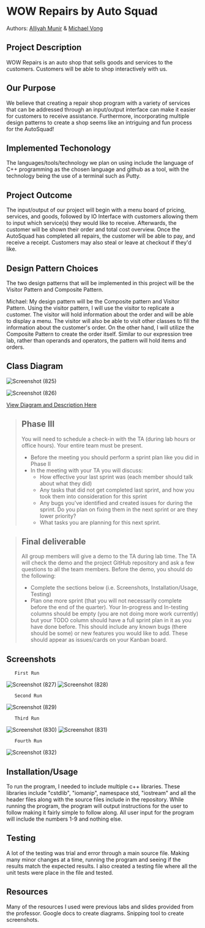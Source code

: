 # WOW Repairs by Auto Squad
Authors: [Alliyah Munir](https://github.com/AlliyahMunir) &  [Michael Vong](https://github.com/michaelvong)

## Project Description 
WOW Repairs is an auto shop that sells goods and services to the customers. Customers will be able to shop interactively with us.
## Our Purpose
We believe that creating a repair shop program with a variety of services that can be addressed through an input/output interface can make it easier for customers to receive assistance. Furthermore, incorporating multiple design patterns to create a shop seems like an intriguing and fun process for the AutoSquad! 

## Implemented Techonology
The languages/tools/technology we plan on using include the language of C++ programming as the chosen language and github as a tool, with the technology being the use of a terminal such as Putty. 

## Project Outcome
The input/output of our project will begin with a menu board of pricing, services, and goods, followed by IO Interface with customers allowing them to input which service(s) they would like to receive. Afterwards, the customer will be shown their order and total cost overview. Once the AutoSquad has completed all repairs, the customer will be able to pay, and receive a receipt. Customers may also steal or leave at checkout if they'd like. 

## Design Pattern Choices
The two design patterns that will be implemented in this project will be the Visitor Pattern and Composite Pattern.

Michael: My design pattern will be the Composite pattern and Visitor Pattern. Using the visitor pattern, I will use the visitor to replicate a customer. The visitor will hold information about the order and will be able to display a menu. The visitor will also be able to visit other classes to fill the information about the customer's order. On the other hand, I will utilize the Composite Pattern to create the order itself. Similar to our expression tree lab, rather than operands and operators, the pattern will hold items and orders.

## Class Diagram
![Screenshot (825)](https://cdn.discordapp.com/attachments/655307425888469002/785774483097124894/composite_pattern.JPG)

![Screenshot (826)](https://cdn.discordapp.com/attachments/655307425888469002/785774493770448916/visitor_pattern.JPG)

[View Diagram and Description Here](https://docs.google.com/document/d/1r5McTF5HdG24z4X2r0Srnoq6CkGPn9DPynZUNP4gzy8/edit)

 > ## Phase III
 > You will need to schedule a check-in with the TA (during lab hours or office hours). Your entire team must be present. 
 > * Before the meeting you should perform a sprint plan like you did in Phase II
 > * In the meeting with your TA you will discuss: 
 >   - How effective your last sprint was (each member should talk about what they did)
 >   - Any tasks that did not get completed last sprint, and how you took them into consideration for this sprint
 >   - Any bugs you've identified and created issues for during the sprint. Do you plan on fixing them in the next sprint or are they lower priority?
 >   - What tasks you are planning for this next sprint.

 > ## Final deliverable
 > All group members will give a demo to the TA during lab time. The TA will check the demo and the project GitHub repository and ask a few questions to all the team members. 
 > Before the demo, you should do the following:
 > * Complete the sections below (i.e. Screenshots, Installation/Usage, Testing)
 > * Plan one more sprint (that you will not necessarily complete before the end of the quarter). Your In-progress and In-testing columns should be empty (you are not doing more work currently) but your TODO column should have a full sprint plan in it as you have done before. This should include any known bugs (there should be some) or new features you would like to add. These should appear as issues/cards on your Kanban board. 
 ## Screenshots
 
       First Run
       
![Screenshot (827)](https://cdn.discordapp.com/attachments/655307425888469002/785786718048878632/project_output_1.JPG)
![Screenshot (828)](https://cdn.discordapp.com/attachments/655307425888469002/785786728014413834/project_output_2.JPG)

       Second Run
       
![Screenshot (829)](https://cdn.discordapp.com/attachments/655307425888469002/785786740202930216/project_output_3.JPG)

       Third Run
       
![Screenshot (830)](https://cdn.discordapp.com/attachments/655307425888469002/785786751582601287/project_output_4.JPG)
![Screenshot (831)](https://cdn.discordapp.com/attachments/655307425888469002/785786762818486312/project_output_5.JPG)

       Fourth Run
       
![Screenshot (832)](https://cdn.discordapp.com/attachments/655307425888469002/785786773003173918/project_output_6.JPG)
 ## Installation/Usage
To run the program, I needed to include multiple c++ libraries. These libraries include "cstdlib", "iomanip", namespace std, "iostream" and all the header files along   with the source files include in the repository. While running the program, the program will output instructions for the user to follow making it fairly simple to follow along. All user input for the program will include the numbers 1-9 and nothing else.
 ## Testing
A lot of the testing was trial and error through a main source file. Making many minor changes at a time, running the program and seeing if the results match the expected results. I also created a testing file where all the unit tests were place in the file and tested.
 ## Resources
Many of the resources I used were previous labs and slides provided from the professor.
Google docs to create diagrams.
Snipping tool to create screenshots.
